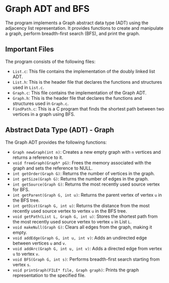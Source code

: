 # Graph ADT and BFS

The program implements a Graph abstract data type (ADT) using the adjacency list representation. It provides functions to create and manipulate a graph, perform breadth-first search (BFS), and print the graph.

## Important Files
The program consists of the following files:

- `List.c`: This file contains the implementation of the doubly linked list ADT.
- `List.h`: This is the header file that declares the functions and structures used in `List.c`.
- `Graph.c`: This file contains the implementation of the Graph ADT.
- `Graph.h`: This is the header file that declares the functions and structures used in `Graph.c`.
- `FindPath.c`: This is a C program that finds the shortest path between two vertices in a graph using BFS.


## Abstract Data Type (ADT) - Graph

The Graph ADT provides the following functions:

- `Graph newGraph(int n)`: Creates a new empty graph with `n` vertices and returns a reference to it.
- `void freeGraph(Graph* pG)`: Frees the memory associated with the graph and sets the reference to NULL.
- `int getOrder(Graph G)`: Returns the number of vertices in the graph.
- `int getSize(Graph G)`: Returns the number of edges in the graph.
- `int getSource(Graph G)`: Returns the most recently used source vertex for BFS.
- `int getParent(Graph G, int u)`: Returns the parent vertex of vertex `u` in the BFS tree.
- `int getDist(Graph G, int u)`: Returns the distance from the most recently used source vertex to vertex `u` in the BFS tree.
- `void getPath(List L, Graph G, int u)`: Stores the shortest path from the most recently used source vertex to vertex `u` in List `L`.
- `void makeNull(Graph G)`: Clears all edges from the graph, making it empty.
- `void addEdge(Graph G, int u, int v)`: Adds an undirected edge between vertices `u` and `v`.
- `void addArc(Graph G, int u, int v)`: Adds a directed edge from vertex `u` to vertex `v`.
- `void BFS(Graph G, int s)`: Performs breadth-first search starting from vertex `s`.
- `void printGraph(FILE* file, Graph graph)`: Prints the graph representation to the specified file.


